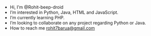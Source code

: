- Hi, I’m @Rohit-beep-droid
- I’m interested in Python, Java, HTML and JavaScript.
- I’m currently learning PHP.
- I’m looking to collaborate on any project regarding Python or Java.
- How to reach me rohit7barua@gmail.com
